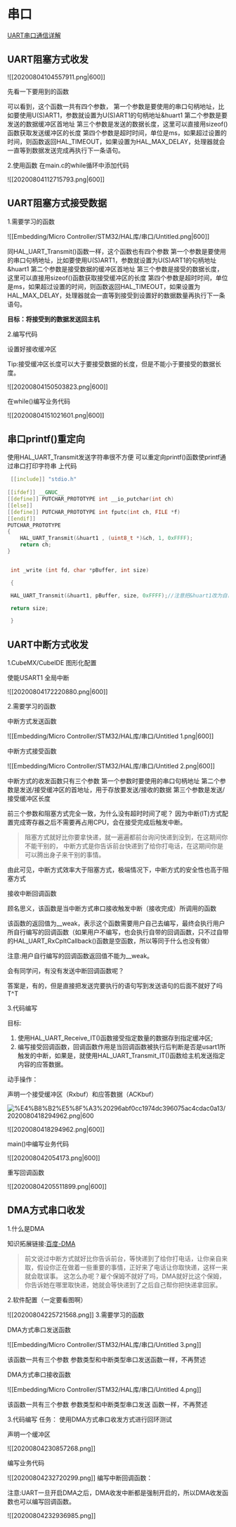 # 串口

[UART串口通信详解](https://blog.csdn.net/as480133937/article/details/99073783)

## UART阻塞方式收发

![[20200804104557911.png|600]]

先看一下要用到的函数


可以看到，这个函数一共有四个参数，
 第一个参数是要使用的串口句柄地址，比如要使用U(S)ART1，参数就设置为U(S)ART1的句柄地址&huart1
 第二个参数是要发送的数据缓冲区首地址
 第三个参数是发送的数据长度，这里可以直接用sizeof()函数获取发送缓冲区的长度
 第四个参数是超时时间，单位是ms，如果超过设置的时间，则函数返回HAL_TIMEOUT，如果设置为HAL_MAX_DELAY，处理器就会一直等到数据发送完成再执行下一条语句。

2.使用函数
 在main.c的while循环中添加代码

![[20200804112715793.png|600]]
## **UART阻塞方式接受数据**

1.需要学习的函数


![[Embedding/Micro Controller/STM32/HAL库/串口/Untitled.png|600]]

同HAL_UART_Transmit()函数一样，这个函数也有四个参数
 第一个参数是要使用的串口句柄地址，比如要使用U(S)ART1，参数就设置为U(S)ART1的句柄地址&huart1
 第二个参数是接受数据的缓冲区首地址
 第三个参数是接受的数据长度，这里可以直接用sizeof()函数获取接受缓冲区的长度
 第四个参数是超时时间，单位是ms，如果超过设置的时间，则函数返回HAL_TIMEOUT，如果设置为HAL_MAX_DELAY，处理器就会一直等到接受到设置好的数据数量再执行下一条语句。

**目标：将接受到的数据发送回主机**

2.编写代码

设置好接收缓冲区

Tip:接受缓冲区长度可以大于要接受数据的长度，但是不能小于要接受的数据长度。

![[20200804150503823.png|600]]

在while()编写业务代码


![[20200804151021601.png|600]]

## 串口printf()重定向

使用HAL_UART_Transmit发送字符串很不方便
 可以重定向printf()函数使printf通过串口打印字符串
 上代码

```cpp
 [[include]] "stdio.h"
 
[[ifdef]] __GNUC__
[[define]] PUTCHAR_PROTOTYPE int __io_putchar(int ch)
[[else]]
[[define]] PUTCHAR_PROTOTYPE int fputc(int ch, FILE *f)
[[endif]]
PUTCHAR_PROTOTYPE
{
    HAL_UART_Transmit(&huart1 , (uint8_t *)&ch, 1, 0xFFFF);
    return ch;
}
```

```cpp

 int _write (int fd, char *pBuffer, int size) 

 { 

 HAL_UART_Transmit(&huart1, pBuffer, size, 0xFFFF);//注意把&huart1改为自己的stm32使用的串口号

 return size;

 }

```

## UART中断方式收发

1.CubeMX/CubeIDE 图形化配置

使能USART1 全局中断


![[20200804172220880.png|600]]

2.需要学习的函数

中断方式发送函数

![[Embedding/Micro Controller/STM32/HAL库/串口/Untitled 1.png|600]]

中断方式接受函数


![[Embedding/Micro Controller/STM32/HAL库/串口/Untitled 2.png|600]]

中断方式的收发函数只有三个参数
 第一个参数时要使用的串口句柄地址
 第二个参数是发送/接受缓冲区的首地址，用于存放要发送/接收的数据
 第三个参数是发送/接受缓冲区长度

前三个参数和阻塞方式完全一致，为什么没有超时时间了呢？
 因为中断(IT)方式配置完成寄存器之后不需要再占用CPU，会在接受完成后触发中断。

> 阻塞方式就好比你要拿快递，就一遍遍都前台询问快递到没到，在这期间你不能干别的， 中断方式是你告诉前台快递到了给你打电话，在这期间你是可以腾出身子来干别的事情。
> 

由此可见，中断方式效率大于阻塞方式，极端情况下，中断方式的安全性也高于阻塞方式

接收中断回调函数

顾名思义，该函数是当中断方式串口接收触发中断（接收完成）所调用的函数

该函数的返回值为__weak，表示这个函数需要用户自己去编写，最终会执行用户所自行编写的回调函数（如果用户不编写，也会执行自带的回调函数，只不过自带的HAL_UART_RxCpltCallback()函数是空函数，所以等同于什么也没有做）

注意:用户自行编写的回调函数返回值不能为__weak。

会有同学问，有没有发送中断回调函数呢？

答案是，有的，但是直接把发送完要执行的语句写到发送语句的后面不就好了吗T^T

3.代码编写

目标:

1. 使用HAL_UART_Receive_IT()函数接受指定数量的数据存到指定缓冲区;
2. 编写接受回调函数，回调函数作用是当回调函数被执行后判断是否是usart1所触发的中断，如果是，就使用HAL_UART_Transmit_IT()函数给主机发送指定内容的应答数据。

动手操作：

声明一个接受缓冲区（Rxbuf）和应答数据（ACKbuf）

![%E4%B8%B2%E5%8F%A3%20296abf0cc1974dc396075ac4cdac0a13/2020080418294962.png|600](2020080418294962.png)

![[2020080418294962.png|600]]

main()中编写业务代码

![[202008042054173.png|600]]

重写回调函数


![[20200804205511899.png|600]]
## DMA方式串口收发

1.什么是DMA

知识拓展链接:[百度-DMA](https://baike.baidu.com/item/DMA/2385376?fr=aladdin)

> 前文说过中断方式就好比你告诉前台，等快递到了给你打电话，让你亲自来取，假设你正在做着一些重要的事情，正好来了电话让你取快递，这样一来就会耽误事。 这怎么办呢？雇个保姆不就好了吗，DMA就好比这个保姆，你告诉她在哪里取快递，她就会等快递到了之后自己帮你把快递拿回家。
> 

2.软件配置（一定要看图啊）


![[20200804225721568.png]]
3.需要学习的函数

DMA方式串口发送函数

![[Embedding/Micro Controller/STM32/HAL库/串口/Untitled 3.png]]

该函数一共有三个参数
 参数类型和中断类型串口发送函数一样，不再赘述

DMA方式串口接收函数

![[Embedding/Micro Controller/STM32/HAL库/串口/Untitled 4.png]]

该函数一共有三个参数
 参数类型和中断类型串口发送 函数一样，不再赘述

3.代码编写
 任务：
 使用DMA方式串口收发方式进行回环测试

声明一个缓冲区

![[20200804230857268.png]]

编写业务代码


![[20200804232720299.png]]
编写中断回调函数：

注意:UART一旦开启DMA之后，DMA收发中断都是强制开启的，所以DMA收发函数也可以编写回调函数。

![[20200804232936985.png]]